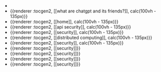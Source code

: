 -
- {{renderer :tocgen2, [[what are chatgpt and its friends?]], calc(100vh - 135px)}}
- {{renderer :tocgen2, [[home]], calc(100vh - 135px)}}
- {{renderer :tocgen2, [[api security]], calc(100vh - 135px)}}
- {{renderer :tocgen2, [[security]], calc(100vh - 135px)}}
- {{renderer :tocgen2, [[distributed computing]], calc(100vh - 135px)}}
- {{renderer :tocgen2, [[security]], calc(100vh - 135px)}}
- {{renderer :tocgen2, [[security]]}}
- {{renderer :tocgen2, [[security]]}}
- {{renderer :tocgen2, [[security]]}}
- {{renderer :tocgen2, [[security]]}}